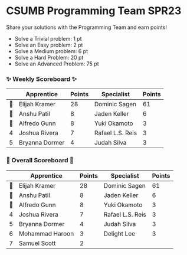 # CSUMB Programming Team SPR23

Share your solutions with the Programming Team and earn points!

- Solve a Trivial problem: 1 pt
- Solve an Easy problem: 2 pt
- Solve a Medium problem: 6 pt
- Solve a Hard Problem: 20 pt
- Solve an Advanced Problem: 75 pt

### ✨ Weekly Scoreboard ✨
| |Apprentice|Points|Specialist|Points|
|-------|-------|-------|-------|-------|
|🥇|Elijah Kramer|28|Dominic Sagen|61|
|🥈|Anshu Patil|8|Jaden Keller|6|
|🥉|Alfredo Gunn|8|Yuki Okamoto|3|
|4|Joshua Rivera|7|Rafael L.S. Reis|3|
|5|Bryanna Dormer|4|Judah Silva|3|

### 🏁 Overall Scoreboard 🏁
| |Apprentice|Points|Specialist|Points|
|-------|-------|-------|-------|-------|
|🥇|Elijah Kramer|28|Dominic Sagen|61|
|🥈|Anshu Patil|8|Jaden Keller|6|
|🥉|Alfredo Gunn|8|Yuki Okamoto|3|
|4|Joshua Rivera|7|Rafael L.S. Reis|3|
|5|Bryanna Dormer|4|Judah Silva|3|
|6|Mohammad Haroon|3|Delight Lee|3|
|7|Samuel Scott|2| | |
